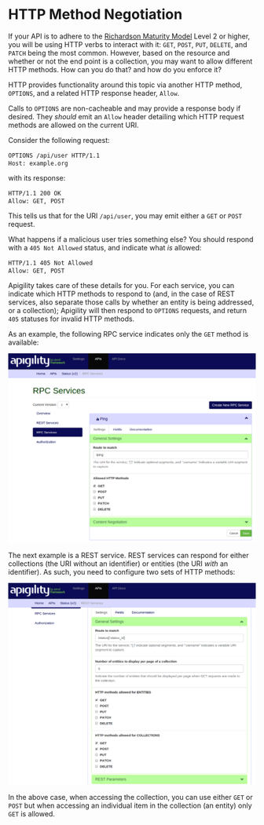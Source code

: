 HTTP Method Negotiation
=======================

If your API is to adhere to the [Richardson Maturity Model](http://martinfowler.com/articles/richardsonMaturityModel.html)
Level 2 or higher, you will be using HTTP verbs to interact with it: `GET`, `POST`, `PUT`, `DELETE`,
and `PATCH` being the most common.  However, based on the resource and whether or not the end point
is a collection, you may want to allow different HTTP methods. How can you do that? and how do you
enforce it?

HTTP provides functionality around this topic via another HTTP method, `OPTIONS`, and a related HTTP
response header, `Allow`.

Calls to `OPTIONS` are non-cacheable and may provide a response body if desired. They _should_
emit an `Allow` header detailing which HTTP request methods are allowed on the current URI.

Consider the following request:

```HTTP
OPTIONS /api/user HTTP/1.1
Host: example.org
```

with its response:

```HTTP
HTTP/1.1 200 OK
Allow: GET, POST
```

This tells us that for the URI `/api/user`, you may emit either a `GET` or `POST` request.

What happens if a malicious user tries something else? You should respond with a `405 Not Allowed`
status, and indicate what _is_ allowed:

```HTTP
HTTP/1.1 405 Not Allowed
Allow: GET, POST
```

Apigility takes care of these details for you. For each service, you can indicate which HTTP methods
to respond to (and, in the case of REST services, also separate those calls by whether an entity is
being addressed, or a collection); Apigility will then respond to `OPTIONS` requests, and return
`405` statuses for invalid HTTP methods.

As an example, the following RPC service indicates only the `GET` method is available:

![RPC HTTP Methods](/asset/apigility-documentation/img/api-primer-http-negotiation-rpc.png)

The next example is a REST service. REST services can respond for either collections (the URI
without an identifier) or entities (the URI _with_ an identifier). As such, you need to configure
two sets of HTTP methods:

![REST HTTP Methods](/asset/apigility-documentation/img/api-primer-http-negotiation-rest.png)

In the above case, when accessing the collection, you can use either `GET` or `POST` but when
accessing an individual item in the collection (an entity) only `GET` is allowed.
